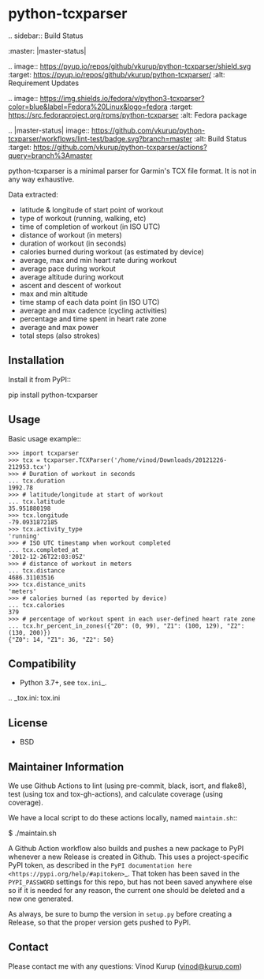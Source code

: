python-tcxparser
================

.. sidebar:: Build Status

   :master: |master-status|

.. image:: https://pyup.io/repos/github/vkurup/python-tcxparser/shield.svg
   :target: https://pyup.io/repos/github/vkurup/python-tcxparser/
   :alt: Requirement Updates

.. image:: https://img.shields.io/fedora/v/python3-tcxparser?color=blue&label=Fedora%20Linux&logo=fedora
   :target: https://src.fedoraproject.org/rpms/python-tcxparser
   :alt: Fedora package

.. |master-status| image::
    https://github.com/vkurup/python-tcxparser/workflows/lint-test/badge.svg?branch=master
    :alt: Build Status
    :target: https://github.com/vkurup/python-tcxparser/actions?query=branch%3Amaster

python-tcxparser is a minimal parser for Garmin's TCX file format. It
is not in any way exhaustive.

Data extracted:
 - latitude & longitude of start point of workout
 - type of workout (running, walking, etc)
 - time of completion of workout (in ISO UTC)
 - distance of workout (in meters)
 - duration of workout (in seconds)
 - calories burned during workout (as estimated by device)
 - average, max and min heart rate during workout
 - average pace during workout
 - average altitude during workout
 - ascent and descent of workout
 - max and min altitude
 - time stamp of each data point (in ISO UTC)
 - average and max cadence (cycling activities)
 - percentage and time spent in heart rate zone
 - average and max power
 - total steps (also strokes)

Installation
------------

Install it from PyPI::

   pip install python-tcxparser

Usage
-----

Basic usage example::

    >>> import tcxparser
    >>> tcx = tcxparser.TCXParser('/home/vinod/Downloads/20121226-212953.tcx')
    >>> # Duration of workout in seconds
    ... tcx.duration
    1992.78
    >>> # latitude/longitude at start of workout
    ... tcx.latitude
    35.951880198
    >>> tcx.longitude
    -79.0931872185
    >>> tcx.activity_type
    'running'
    >>> # ISO UTC timestamp when workout completed
    ... tcx.completed_at
    '2012-12-26T22:03:05Z'
    >>> # distance of workout in meters
    ... tcx.distance
    4686.31103516
    >>> tcx.distance_units
    'meters'
    >>> # calories burned (as reported by device)
    ... tcx.calories
    379
    >>> # percentage of workout spent in each user-defined heart rate zone
    ... tcx.hr_percent_in_zones({"Z0": (0, 99), "Z1": (100, 129), "Z2": (130, 200)})
    {"Z0": 14, "Z1": 36, "Z2": 50}

Compatibility
-------------

* Python 3.7+, see `tox.ini`_.

.. _tox.ini: tox.ini

License
-------

* BSD


Maintainer Information
----------------------

We use Github Actions to lint (using pre-commit, black, isort, and flake8),
test (using tox and tox-gh-actions), and calculate coverage (using coverage).

We have a local script to do these actions locally, named ``maintain.sh``::

  $ ./maintain.sh

A Github Action workflow also builds and pushes a new package to PyPI whenever a new
Release is created in Github. This uses a project-specific PyPI token, as described in
the `PyPI documentation here <https://pypi.org/help/#apitoken>`_. That token has been
saved in the ``PYPI_PASSWORD`` settings for this repo, but has not been saved anywhere
else so if it is needed for any reason, the current one should be deleted and a new one
generated.

As always, be sure to bump the version in ``setup.py`` before creating a Release, so
that the proper version gets pushed to PyPI.


Contact
-------

Please contact me with any questions: Vinod Kurup (vinod@kurup.com)
